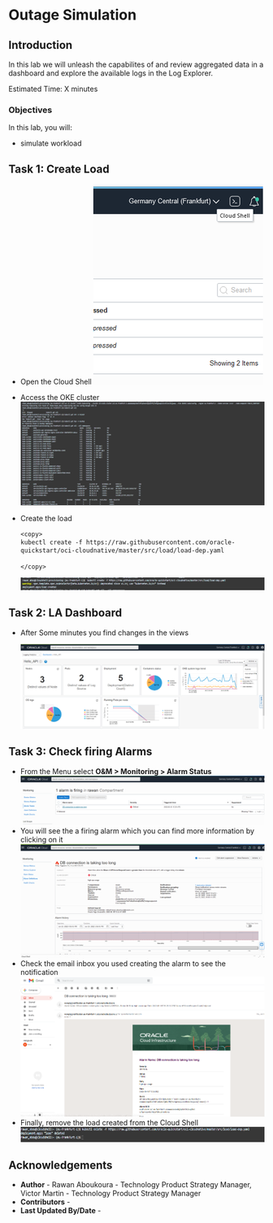 # Outage Simulation

## Introduction

In this lab we will unleash the capabilites of  and review aggregated data in a dashboard and explore the available logs in the Log Explorer. 

Estimated Time: X minutes

### Objectives

In this lab, you will:
- simulate workload


## Task 1: Create Load

- Open the Cloud Shell
![](images/cs.png)
- Access the OKE cluster 
![](images/accesscluster.png)

- Create the load
    ```
    <copy>
    kubectl create -f https://raw.githubusercontent.com/oracle-quickstart/oci-cloudnative/master/src/load/load-dep.yaml

    </copy>
    ```
    ![](images/createload.png)

## Task 2: LA Dashboard

- After Some minutes you find changes in the views

    ![](images/editdashboard.png)

## Task 3: Check firing Alarms

- From the Menu select **O&M > Monitoring > Alarm Status**
![](images/alarm.png)
- You will see the a firing alarm which you can find more information by clicking on it
![](images/alarm2.png)
- Check the email inbox you used creating the alarm to see the notification
![](images/emailnotif.png)
- Finally, remove the load created from the Cloud Shell
![](images/deleteload.png)

## **Acknowledgements**
  - **Author** - Rawan Aboukoura - Technology Product Strategy Manager, Victor Martin - Technology Product Strategy Manager 
  - **Contributors** -
  - **Last Updated By/Date** -
